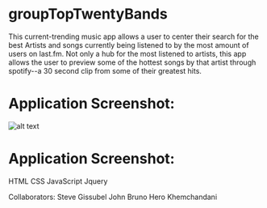 # groupTopTwentyBands

This current-trending music app allows a user to center their search for the best Artists and songs currently being listened to by the most amount of users on last.fm.  Not only a hub for the most listened to artists, this app allows the user to preview some of the hottest songs by that artist through spotify--a 30 second clip from some of their greatest hits. 

# Application Screenshot:

![alt text][logo]

[logo]: http://recordit.co/Jtu0EK1Gmw

# Application Screenshot:

HTML
CSS
JavaScript
Jquery


Collaborators:
Steve Gissubel
John Bruno
Hero Khemchandani
 
